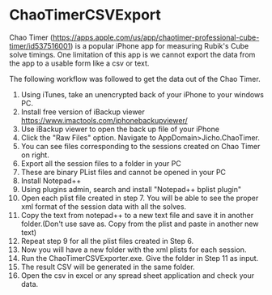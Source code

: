 # ChaoTimerCSVExport

Chao Timer (https://apps.apple.com/us/app/chaotimer-professional-cube-timer/id537516001) is a popular iPhone app for measuring Rubik's Cube solve timings. One limitation of this app is we cannot export the data from the app to a usable form like a csv or text.

The following workflow was followed to get the data out of the Chao Timer.

1. Using iTunes, take an unencrypted back of your iPhone to your windows PC.
2. Install free version of iBackup viewer https://www.imactools.com/iphonebackupviewer/
3. Use iBackup viewer to open the back up file of your iPhone
4. Click the "Raw Files" option. Navigate to AppDomain>Jicho.ChaoTimer.
5. You can see files corresponding to the sessions created on Chao Timer on right.
6. Export all the session files to a folder in your PC
7. These are binary PList files and cannot be opened in your PC
6. Install Notepad++ 
7. Using plugins admin, search and install "Notepad++ bplist plugin"
8. Open each plist file created in step 7. You will be able to see the proper xml format of the session data with all the solves.
9. Copy the text from notepad++ to a new text file and save it in another folder.(Don't use save as. Copy from the plist and paste in another new text)
10. Repeat step 9 for all the plist files created in Step 6.
11. Now you will have a new folder with the xml plists for each session.
12. Run the ChaoTimerCSVExporter.exe. Give the folder in Step 11 as input.
13. The result CSV will be generated in the same folder.
14. Open the csv in excel or any spread sheet application and check your data.
